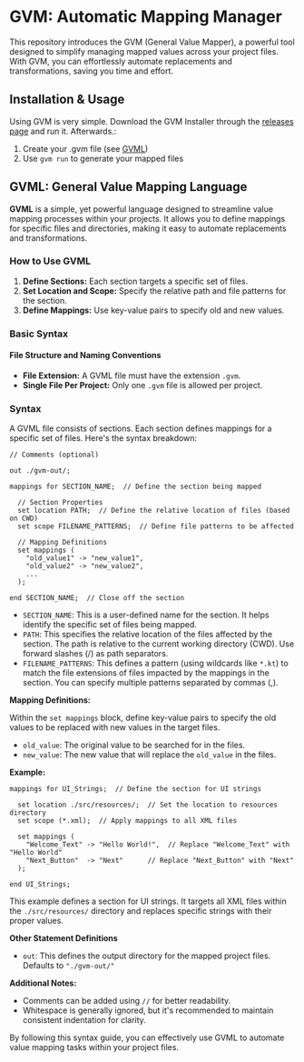 # GVM: Automatic Mapping Manager

This repository introduces the GVM (General Value Mapper), a powerful tool designed to simplify managing mapped values across your project files. With GVM, you can effortlessly automate replacements and transformations, saving you time and effort.

## Installation & Usage
Using GVM is very simple. Download the GVM Installer through the [releases page](https://github.com/MrKelpy/GVM/releases) and run it. Afterwards.:
1. Create your .gvm file (see [GVML](#GVML-General-Value-Mapping-Language))
2. Use `gvm run` to generate your mapped files

## GVML: General Value Mapping Language

**GVML** is a simple, yet powerful language designed to streamline value mapping processes within your projects. It allows you to define mappings for specific files and directories, making it easy to automate replacements and transformations.

### How to Use GVML

1. **Define Sections:** Each section targets a specific set of files.
2. **Set Location and Scope:** Specify the relative path and file patterns for the section.
3. **Define Mappings:** Use key-value pairs to specify old and new values.

### Basic Syntax
####  File Structure and Naming Conventions

* **File Extension:** A GVML file must have the extension `.gvm`.
* **Single File Per Project:** Only one `.gvm` file is allowed per project.

###  Syntax

A GVML file consists of sections. Each section defines mappings for a specific set of files. Here's the syntax breakdown:

```
// Comments (optional)

out ./gvm-out/;

mappings for SECTION_NAME;  // Define the section being mapped

  // Section Properties 
  set location PATH;  // Define the relative location of files (based on CWD)
  set scope FILENAME_PATTERNS;  // Define file patterns to be affected

  // Mapping Definitions 
  set mappings (
    "old_value1" -> "new_value1",
    "old_value2" -> "new_value2",
    ...
  );

end SECTION_NAME;  // Close off the section
```

* `SECTION_NAME`: This is a user-defined name for the section. It helps identify the specific set of files being mapped.
* `PATH`: This specifies the relative location of the files affected by the section. The path is relative to the current working directory (CWD). Use forward slashes (/) as path separators.
* `FILENAME_PATTERNS`: This defines a pattern (using wildcards like `*.kt`) to match the file extensions of files impacted by the mappings in the section. You can specify multiple patterns separated by commas (,).

**Mapping Definitions:**

Within the `set mappings` block, define key-value pairs to specify the old values to be replaced with new values in the target files.

* `old_value`: The original value to be searched for in the files.
* `new_value`: The new value that will replace the `old_value` in the files.

**Example:**

```
mappings for UI_Strings;  // Define the section for UI strings

  set location ./src/resources/;  // Set the location to resources directory 
  set scope (*.xml);  // Apply mappings to all XML files

  set mappings (
    "Welcome_Text" -> "Hello World!",  // Replace "Welcome_Text" with "Hello World"
    "Next_Button"  -> "Next"      // Replace "Next_Button" with "Next"
  );

end UI_Strings;
```

This example defines a section for UI strings. It targets all XML files within the `./src/resources/` directory and replaces specific strings with their proper values.

**Other Statement Definitions**

* `out`: This defines the output directory for the mapped project files. Defaults to `"./gvm-out/"`

**Additional Notes:**

* Comments can be added using `//` for better readability.
* Whitespace is generally ignored, but it's recommended to maintain consistent indentation for clarity.

By following this syntax guide, you can effectively use GVML to automate value mapping tasks within your project files.
